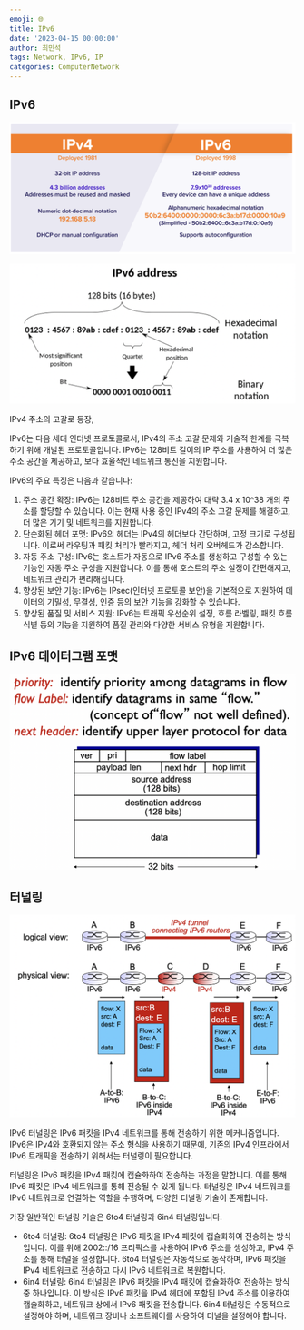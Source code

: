 ```yaml
---
emoji: 🌐
title: IPv6
date: '2023-04-15 00:00:00'
author: 최민석
tags: Network, IPv6, IP
categories: ComputerNetwork
---
```

## IPv6

![l1.png](l1.png)

![l2.png](l2.png)

IPv4 주소의 고갈로 등장,

IPv6는 다음 세대 인터넷 프로토콜로서, IPv4의 주소 고갈 문제와 기술적 한계를 극복하기 위해 개발된 프로토콜입니다. IPv6는 128비트 길이의 IP 주소를 사용하여 더 많은 주소 공간을 제공하고, 보다 효율적인 네트워크 통신을 지원합니다.

IPv6의 주요 특징은 다음과 같습니다:

1. 주소 공간 확장: IPv6는 128비트 주소 공간을 제공하여 대략 3.4 x 10^38 개의 주소를 할당할 수 있습니다. 이는 현재 사용 중인 IPv4의 주소 고갈 문제를 해결하고, 더 많은 기기 및 네트워크를 지원합니다.
2. 단순화된 헤더 포맷: IPv6의 헤더는 IPv4의 헤더보다 간단하며, 고정 크기로 구성됩니다. 이로써 라우팅과 패킷 처리가 빨라지고, 헤더 처리 오버헤드가 감소합니다.
3. 자동 주소 구성: IPv6는 호스트가 자동으로 IPv6 주소를 생성하고 구성할 수 있는 기능인 자동 주소 구성을 지원합니다. 이를 통해 호스트의 주소 설정이 간편해지고, 네트워크 관리가 편리해집니다.
4. 향상된 보안 기능: IPv6는 IPsec(인터넷 프로토콜 보안)을 기본적으로 지원하여 데이터의 기밀성, 무결성, 인증 등의 보안 기능을 강화할 수 있습니다.
5. 향상된 품질 및 서비스 지원: IPv6는 트래픽 우선순위 설정, 흐름 라벨링, 패킷 흐름 식별 등의 기능을 지원하여 품질 관리와 다양한 서비스 유형을 지원합니다.

## IPv6 데이터그램 포맷

![l3.png](l3.png)

## 터널링

![l4.png](l4.png)

IPv6 터널링은 IPv6 패킷을 IPv4 네트워크를 통해 전송하기 위한 메커니즘입니다. IPv6은 IPv4와 호환되지 않는 주소 형식을 사용하기 때문에, 기존의 IPv4 인프라에서 IPv6 트래픽을 전송하기 위해서는 터널링이 필요합니다.

터널링은 IPv6 패킷을 IPv4 패킷에 캡슐화하여 전송하는 과정을 말합니다. 이를 통해 IPv6 패킷은 IPv4 네트워크를 통해 전송될 수 있게 됩니다. 터널링은 IPv4 네트워크를 IPv6 네트워크로 연결하는 역할을 수행하며, 다양한 터널링 기술이 존재합니다.

가장 일반적인 터널링 기술은 6to4 터널링과 6in4 터널링입니다.

- 6to4 터널링: 6to4 터널링은 IPv6 패킷을 IPv4 패킷에 캡슐화하여 전송하는 방식입니다. 이를 위해 2002::/16 프리픽스를 사용하여 IPv6 주소를 생성하고, IPv4 주소를 통해 터널을 설정합니다. 6to4 터널링은 자동적으로 동작하며, IPv6 패킷을 IPv4 네트워크로 전송하고 다시 IPv6 네트워크로 복원합니다.
- 6in4 터널링: 6in4 터널링은 IPv6 패킷을 IPv4 패킷에 캡슐화하여 전송하는 방식 중 하나입니다. 이 방식은 IPv6 패킷을 IPv4 헤더에 포함된 IPv4 주소를 이용하여 캡슐화하고, 네트워크 상에서 IPv6 패킷을 전송합니다. 6in4 터널링은 수동적으로 설정해야 하며, 네트워크 장비나 소프트웨어를 사용하여 터널을 설정해야 합니다.
```toc
```
